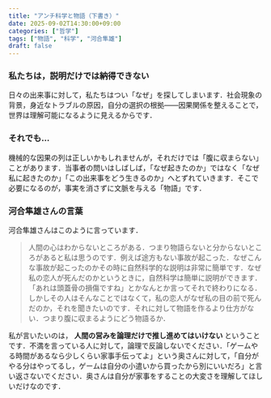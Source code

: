```yaml
---
title: "アンチ科学と物語（下書き）"
date: 2025-09-02T14:30:00+09:00
categories: ["哲学"]
tags: ["物語", "科学", "河合隼雄"]
draft: false
---
```


### 私たちは，説明だけでは納得できない
日々の出来事に対して，私たちはつい「なぜ」を探してしまいます．社会現象の背景，身近なトラブルの原因，自分の選択の根拠――因果関係を整えることで，世界は理解可能になるように見えるからです．

### それでも...
機械的な因果の列は正しいかもしれませんが，それだけでは「腹に収まらない」ことがあります．当事者の問いはしばしば，「なぜ起きたのか」ではなく「なぜ私に起きたのか」「この出来事をどう生きるのか」へとずれていきます．そこで必要になるのが，事実を消さずに文脈を与える「物語」です．

### 河合隼雄さんの言葉
河合隼雄さんはこのように言っています．
>人間の心はわからないところがある．つまり物語らないと分からないところがあると私は思うのです．例えば途方もない事故が起こった．なぜこんな事故が起こったのかその時に自然科学的な説明は非常に簡単です．なぜ私の恋人が死んだのかというときに，自然科学は簡単に説明ができます．「あれは頭蓋骨の損傷ですね」とかなんとか言ってそれで終わりになる．しかしその人はそんなことではなくて，私の恋人がなぜ私の目の前で死んだのか，それを聞きたいのです．それに対して物語を作るより仕方がない．つまり腹に収まるようにどう物語るか．

私が言いたいのは，
**人間の営みを論理だけで推し進めてはいけない**
ということです．不満を言っている人に対して，論理で反論しないでください．「ゲームやる時間があるなら少しくらい家事手伝ってよ」という奥さんに対して，「自分がやる分はやってるし，ゲームは自分の小遣いから買ったから別にいいだろ」と言い返さないでください．奥さんは自分が家事をすることの大変さを理解してほしいだけなのです．